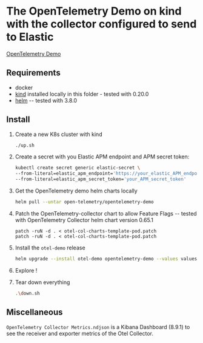 # The OpenTelemetry Demo on kind with the collector configured to send to Elastic

[OpenTelemetry Demo](https://opentelemetry.io/docs/demo/)

## Requirements

* docker
* [kind](https://kind.sigs.k8s.io) installed locally in this folder - tested with 0.20.0
* [helm](https://kind.sigs.k8s.io) -- tested with 3.8.0

## Install

1. Create a new K8s cluster with kind
    
    ```bash
    ./up.sh
    ```
    
2. Create a secret with you Elastic APM endpoint and APM secret token:
    
    ```bash
    kubectl create secret generic elastic-secret \                      
    --from-literal=elastic_apm_endpoint='https://your_elastic_APM_endpoint:443' \
    --from-literal=elastic_apm_secret_token='your_APM_secret_token'
    ```
    
3. Get the OpenTelemetry demo helm charts locally
    
    ```bash
    helm pull --untar open-telemetry/opentelemetry-demo
    ```
    
4. Patch the OpenTelemetry-collector chart to allow Feature Flags -- tested with  OpenTelemetry Collector helm chart version 0.65.1
    
    ```bah
    patch -ruN -d . < otel-col-charts-template-pod.patch
    patch -ruN -d . < otel-col-charts-template-pod.patch
    ```
    
5. Install the `otel-demo` release
    ```bash
    helm upgrade --install otel-demo opentelemetry-demo --values values.yaml
    ```
    
6. Explore !
7. Tear down everything
    
    ```bash
    .\down.sh
    ```

## Miscellaneous

`OpenTelemetry Collector Metrics.ndjson` is a Kibana Dashboard (8.9.1) to see the receiver and exporter metrics of the Otel Collector.
